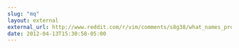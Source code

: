 ```yaml
---
slug: "mq"
layout: external
external_url: http://www.reddit.com/r/vim/comments/s8g38/what_names_produce_the_coolest_results_when_typed/
date: 2012-04-13T15:30:58-05:00
---
```


